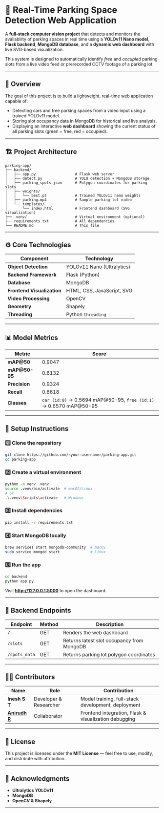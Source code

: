 # 🚗 Real-Time Parking Space Detection Web Application

A **full-stack computer vision project** that detects and monitors the availability of parking spaces in real time using a **YOLOv11 Nano model**, **Flask backend**, **MongoDB database**, and a **dynamic web dashboard** with live SVG-based visualization.

This system is designed to automatically identify *free* and *occupied* parking slots from a live video feed or prerecorded CCTV footage of a parking lot.

---

## 🧠 Overview

The goal of this project is to build a lightweight, real-time web application capable of:
- Detecting cars and free parking spaces from a video input using a trained YOLOv11 model.
- Storing slot occupancy data in MongoDB for historical and live analysis.
- Displaying an interactive **web dashboard** showing the current status of all parking slots (green = free, red = occupied).

---

## 🏗️ Project Architecture

```
parking-app/
├── backend/
│   ├── app.py                  # Flask web server
│   ├── detect.py               # YOLO detection + MongoDB storage
│   ├── parking_spots.json      # Polygon coordinates for parking slots
│   ├── weights/
│   │   └── best.pt             # Trained YOLOv11 nano weights
│   ├── parking.mp4             # Sample parking lot video
│   └── templates/
│       └── index.html          # Frontend dashboard (SVG visualization)
├── .venv/                      # Virtual environment (optional)
├── requirements.txt            # All dependencies
└── README.md                   # This file
```

---

## ⚙️ Core Technologies

| Component | Technology |
|------------|-------------|
| **Object Detection** | YOLOv11 Nano (Ultralytics) |
| **Backend Framework** | Flask (Python) |
| **Database** | MongoDB |
| **Frontend Visualization** | HTML, CSS, JavaScript, SVG |
| **Video Processing** | OpenCV |
| **Geometry** | Shapely |
| **Threading** | Python `threading` |

---

## 📊 Model Metrics

| Metric | Score |
|---------|--------|
| **mAP@50** | 0.9047 |
| **mAP@50-95** | 0.6132 |
| **Precision** | 0.9324 |
| **Recall** | 0.8618 |
| **Classes** | `car (id:0)` → 0.5694 mAP@50-95, `free (id:1)` → 0.6570 mAP@50-95 |

---

## 🔧 Setup Instructions

### 1️⃣ Clone the repository
```bash
git clone https://github.com/<your-username>/parking-app.git
cd parking-app
```

### 2️⃣ Create a virtual environment
```bash
python -m venv .venv
source .venv/bin/activate  # macOS/Linux
# or
.\.venv\Scripts\activate   # Windows
```

### 3️⃣ Install dependencies
```bash
pip install -r requirements.txt
```

### 4️⃣ Start MongoDB locally
```bash
brew services start mongodb-community  # macOS
sudo service mongod start              # Linux
```

### 5️⃣ Run the app
```bash
cd backend
python app.py
```
Visit **http://127.0.0.1:5000** to open the dashboard.

---

## 🧠 Backend Endpoints

| Endpoint | Method | Description |
|-----------|---------|-------------|
| `/` | GET | Renders the web dashboard |
| `/slots` | GET | Returns latest slot occupancy from MongoDB |
| `/spots_data` | GET | Returns parking lot polygon coordinates |

---

## 🧑‍💻 Contributors

| Name | Role | Contribution |
|------|------|---------------|
| **Inesh S T** | Developer & Researcher | Model training, full-stack development, deployment |
| **[Anirudh R](https://github.com/anirudhr04)** | Collaborator | Frontend integration, Flask & visualization debugging |

---

## 🏁 License

This project is licensed under the **MIT License** — feel free to use, modify, and distribute with attribution.

---

## 🌟 Acknowledgments

- **Ultralytics YOLOv11**
- **MongoDB**
- **OpenCV & Shapely**

---
